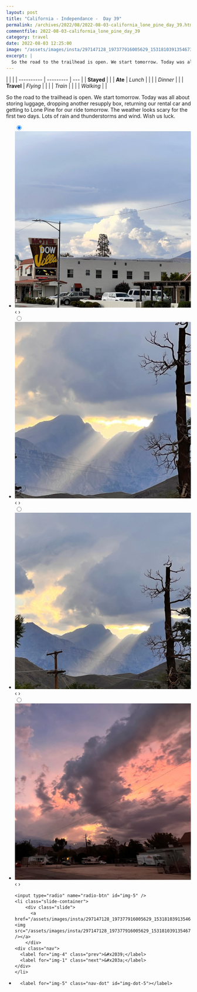 ```yaml
---
layout: post
title: "California - Independance -  Day 39"
permalink: /archives/2022/08/2022-08-03-california_lone_pine_day_39.html
commentfile: 2022-08-03-california_lone_pine_day_39
category: travel
date: 2022-08-03 12:25:00
image: "/assets/images/insta/297147128_197377916005629_1531810391354673440_n_17960992951881928.jpg"
excerpt: |
  So the road to the trailhead is open. We start tomorrow. Today was all about storing luggage, dropping another resupply box, returning our rental car and getting to Lone Pine for our ride tomorrow. The weather looks scary for the first two days. Lots of rain and thunderstorms and wind. Wish us luck.
---
```


|            |           |
| ---------- | --------- | --- |
| **Stayed** |           |
| **Ate**    | _Lunch_   |     |
|            | _Dinner_  |     |
| **Travel** | _Flying_  |     |
|            | _Train_   |     |
|            | _Walking_ |     |

So the road to the trailhead is open. We start tomorrow. Today was all about storing luggage, dropping another resupply box, returning our rental car and getting to Lone Pine for our ride tomorrow. The weather looks scary for the first two days. Lots of rain and thunderstorms and wind. Wish us luck.

<ul class="slides">
    <input type="radio" name="radio-btn" id="img-1" checked="checked" />
    <li class="slide-container">
        <div class="slide">
          <a href="/assets/images/insta/297341677_2605791389558128_5487432772169893260_n_17979474040558077.jpg"><img src="/assets/images/insta/297341677_2605791389558128_5487432772169893260_n_17979474040558077.jpg" /></a>
        </div>
    <div class="nav">
      <label for="img-5" class="prev">&#x2039;</label>
      <label for="img-2" class="next">&#x203a;</label>
    </div>
    </li>
        <input type="radio" name="radio-btn" id="img-2"  />
    <li class="slide-container">
        <div class="slide">
          <a href="/assets/images/insta/297083026_829219514665390_557422185188509524_n_18208993630082970.jpg"><img src="/assets/images/insta/297083026_829219514665390_557422185188509524_n_18208993630082970.jpg" /></a>
        </div>
    <div class="nav">
      <label for="img-1" class="prev">&#x2039;</label>
      <label for="img-3" class="next">&#x203a;</label>
    </div>
    </li>
        <input type="radio" name="radio-btn" id="img-3"  />
    <li class="slide-container">
        <div class="slide">
          <a href="/assets/images/insta/297183262_114593451230787_4651253721078110376_n_17905366829531165.jpg"><img src="/assets/images/insta/297183262_114593451230787_4651253721078110376_n_17905366829531165.jpg" /></a>
        </div>
    <div class="nav">
      <label for="img-2" class="prev">&#x2039;</label>
      <label for="img-4" class="next">&#x203a;</label>
    </div>
    </li>
        <input type="radio" name="radio-btn" id="img-4"  />
    <li class="slide-container">
        <div class="slide">
          <a href="/assets/images/insta/297091328_138916918545823_8253286397823914430_n_17876876153675601.jpg"><img src="/assets/images/insta/297091328_138916918545823_8253286397823914430_n_17876876153675601.jpg" /></a>
        </div>
    <div class="nav">
      <label for="img-3" class="prev">&#x2039;</label>
      <label for="img-5" class="next">&#x203a;</label>
    </div>
    </li>
    
    <input type="radio" name="radio-btn" id="img-5" />
    <li class="slide-container">
        <div class="slide">
          <a href="/assets/images/insta/297147128_197377916005629_1531810391354673440_n_17960992951881928.jpg"><img src="/assets/images/insta/297147128_197377916005629_1531810391354673440_n_17960992951881928.jpg" /></a>
        </div>
    <div class="nav">
      <label for="img-4" class="prev">&#x2039;</label>
      <label for="img-1" class="next">&#x203a;</label>
    </div>
    </li>
			
<li class="nav-dots">
      <label for="img-1" class="nav-dot" id="img-dot-1"></label>
      <label for="img-2" class="nav-dot" id="img-dot-2"></label>
      <label for="img-3" class="nav-dot" id="img-dot-3"></label>
      <label for="img-4" class="nav-dot" id="img-dot-4"></label>

      <label for="img-5" class="nav-dot" id="img-dot-5"></label>

</li>
</ul>
